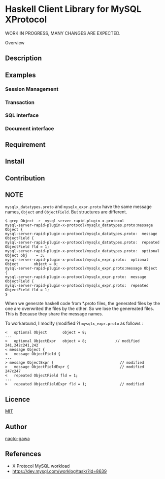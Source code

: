 Haskell Client Library for MySQL XProtocol
====

WORK IN PROGRESS, MANY CHANGES ARE EXPECTED.

Overview

## Description

## Examples

### Session Management

### Transaction

### SQL interface

### Document interface

## Requirement

## Install

## Contribution

## NOTE

```mysqlx_datatypes.proto``` and ```mysqlx_expr.proto``` have the same message names, ```Object``` and ```ObjectField```. But structures are different.

```
$ grep Object -r  mysql-server-rapid-plugin-x-protocol
mysql-server-rapid-plugin-x-protocol/mysqlx_datatypes.proto:message Object {
mysql-server-rapid-plugin-x-protocol/mysqlx_datatypes.proto:  message ObjectField {
mysql-server-rapid-plugin-x-protocol/mysqlx_datatypes.proto:  repeated ObjectField fld = 1;
mysql-server-rapid-plugin-x-protocol/mysqlx_datatypes.proto:  optional Object obj    = 3;
mysql-server-rapid-plugin-x-protocol/mysqlx_expr.proto:  optional Object       object = 8;
mysql-server-rapid-plugin-x-protocol/mysqlx_expr.proto:message Object {
mysql-server-rapid-plugin-x-protocol/mysqlx_expr.proto:  message ObjectField {
mysql-server-rapid-plugin-x-protocol/mysqlx_expr.proto:  repeated ObjectField fld = 1;
$
```

When we generate haskell code from *.proto files, the generated files by the one are overwrited the files by the other.  So we lose the genereated files.  This is Because they share the message names.

To workaround, I modify (modified ?) ```mysqlx_expr.proto``` as follows :

```
<   optional Object       object = 8;
---
>   optional ObjectExpr   object = 8;             // modified
241,242c241,242
< message Object {
<   message ObjectField {
---
> message ObjectExpr {                              // modified
>   message ObjectFieldExpr {                       // modified
247c247
<   repeated ObjectField fld = 1;
---
>   repeated ObjectFieldExpr fld = 1;               // modified
```

## Licence

[MIT](https://github.com/tcnksm/tool/blob/master/LICENCE)

## Author

[naoto-gawa](https://github.com/naoto-ogawa)

## References

* X Protocol MySQL workload 
 * https://dev.mysql.com/worklog/task/?id=8639

